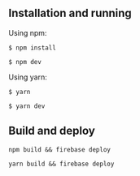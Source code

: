 ## Installation and running

Using npm:

```$ npm install```

```$ npm dev```

Using yarn:

```$ yarn```

```$ yarn dev```

## Build and deploy

```npm build && firebase deploy```

```yarn build && firebase deploy```